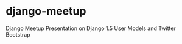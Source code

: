 django-meetup
=============

Django Meetup Presentation on Django 1.5 User Models and Twitter Bootstrap
